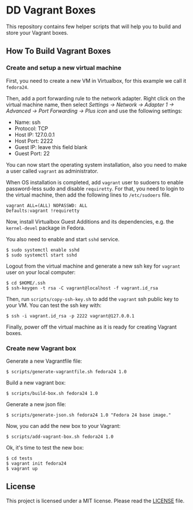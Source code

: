 DD Vagrant Boxes
================


This repository contains few helper scripts that will help you to build
and store your Vagrant boxes.


How To Build Vagrant Boxes
--------------------------

### Create and setup a new virtual machine

First, you need to create a new VM in Virtualbox, for this example we
call it `fedora24`.

Then, add a port forwarding rule to the network adapter. Right click on the
virtual machine name, then select *Settings -> Network -> Adapter 1 ->
Advanced -> Port Forwarding -> Plus icon* and use the following
settings:

* Name: ssh
* Protocol: TCP
* Host IP: 127.0.0.1
* Host Port: 2222
* Guest IP: leave this field blank
* Guest Port: 22

You can now start the operating system installation, also you need to
make a user called `vagrant` as administrator.

When OS installation is completed, add `vagrant` user to sudoers to
enable password-less sudo and disable `requiretty`.  For that, you need
to login to the virtual machine, then add the following lines to
`/etc/sudoers` file.

```
vagrant ALL=(ALL) NOPASSWD: ALL
Defaults:vagrant !requiretty
```

Now, install Virtualbox Guest Additions and its dependencies, e.g. the
`kernel-devel` package in Fedora.

You also need to enable and start `sshd` service.

```
$ sudo systemctl enable sshd
$ sudo systemctl start sshd
```

Logout from the virtual machine and generate a new ssh key for
`vagrant` user on your local computer:

```
$ cd $HOME/.ssh
$ ssh-keygen -t rsa -C vagrant@localhost -f vagrant.id_rsa
```

Then, run `scripts/copy-ssh-key.sh` to add the `vagrant` ssh public key
to your VM. You can test the ssh key with:

```
$ ssh -i vagrant.id_rsa -p 2222 vagrant@127.0.0.1
```

Finally, power off the virtual machine as it is ready for creating Vagrant boxes.

### Create new Vagrant box

Generate a new Vagrantfile file:

```
$ scripts/generate-vagrantfile.sh fedora24 1.0
```

Build a new vagrant box:

```
$ scripts/build-box.sh fedora24 1.0
```

Generate a new json file:

```
$ scripts/generate-json.sh fedora24 1.0 "Fedora 24 base image."
```

Now, you can add the new box to your Vagrant:

```
$ scripts/add-vagrant-box.sh fedora24 1.0
```

Ok, it's time to test the new box:

```
$ cd tests
$ vagrant init fedora24
$ vagrant up
```


License
-------

This project is licensed under a MIT license. Please read the
[LICENSE](https://github.com/ddellaquila/dd-vagrant-boxes/blob/master/LICENSE) file.
